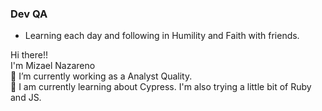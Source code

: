 ### Dev QA
* Learning each day and following in Humility and Faith with friends.

Hi there!!<br>
I'm Mizael Nazareno<br>
🔭 I’m currently working as a Analyst Quality.<br>
🌱 I am currently learning about Cypress. I'm also trying a little bit of Ruby and JS.
